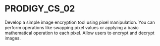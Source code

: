 # PRODIGY_CS_02

Develop a simple image encryption tool using pixel manipulation. You can perform operations like swapping pixel values or applying a basic mathematical operation to each pixel. Allow users to encrypt and decrypt images.


